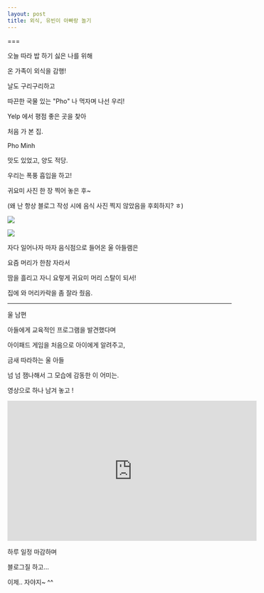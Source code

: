 ```yaml
---
layout: post
title: 외식, 유빈이 아빠랑 놀기
---
```

===

오늘 따라 밥 하기 싫은 나를 위해

온 가족이 외식을 감행!

날도 구리구리하고

따끈한 국물 있는 "Pho" 나 먹자며 나선 우리!

Yelp 에서 평점 좋은 곳을 찾아 

처음 가 본 집.

Pho Minh

맛도 있었고, 양도 적당.

우리는 폭풍 흡입을 하고!

귀요미 사진 한 장 찍어 놓은 후~

(왜 난 항상 블로그 작성 시에 음식 사진 찍지 않았음을 후회하지? ㅎ)

![](https://dl.dropboxusercontent.com/u/9792864/150928%20%EC%99%B8%EC%8B%9D%2C%20%EC%9C%A0%EB%B9%88%EC%9D%B4%20%EC%95%84%EB%B9%A0%EC%99%80%20%EB%86%80%EA%B8%B0/IMG_20150928_180622.jpg)

![](https://dl.dropboxusercontent.com/u/9792864/150928%20%EC%99%B8%EC%8B%9D%2C%20%EC%9C%A0%EB%B9%88%EC%9D%B4%20%EC%95%84%EB%B9%A0%EC%99%80%20%EB%86%80%EA%B8%B0/IMG_20150928_180624.jpg)

자다 일어나자 마자 음식점으로 들어온 울 아들램은

요즘 머리가 한참 자라서

땀을 흘리고 자니 요렇게 귀요미 머리 스탈이 되서!

집에 와 머리카락을 좀 잘라 줬음. 

---

울 남편

아들에게 교육적인 프로그램을 발견했다며

아이패드 게임을 처음으로 아이에게 알려주고,

금새 따라하는 울 아들

넘 넘 잼나해서 그 모습에 감동한 이 어미는.

영상으로 하나 남겨 놓고 !

<iframe width="560" height="315" src="https://www.youtube.com/embed/hqJBFp_T91Y" frameborder="0" allowfullscreen></iframe>

하루 일정 마감하며 

블로그질 하고...

이제.. 자야지~ ^^
